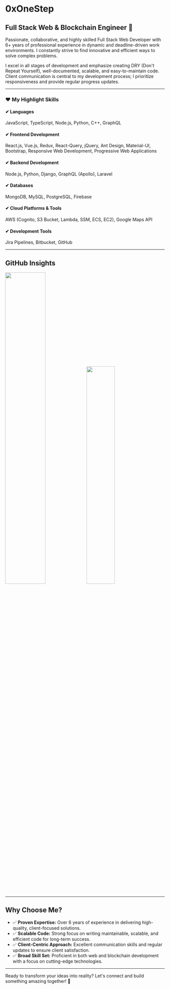 # 0xOneStep
## Full Stack Web & Blockchain Engineer 👋
<p>
Passionate, collaborative, and highly skilled Full Stack Web Developer with 6+ years of professional experience in dynamic and deadline-driven work environments. 
I constantly strive to find innovative and efficient ways to solve complex problems.
</p>
I excel in all stages of development and emphasize creating DRY (Don't Repeat Yourself), well-documented, scalable, and easy-to-maintain code. Client communication is central to my development process; I prioritize responsiveness and provide regular progress updates.

---

### ❤ My Highlight Skills
#### ✔ Languages
JavaScript, TypeScript, Node.js, Python, C++, GraphQL
#### ✔ Frontend Development
React.js, Vue.js, Redux, React-Query, jQuery, Ant Design, Material-UI, Bootstrap, Responsive Web Development, Progressive Web Applications
#### ✔ Backend Development
Node.js, Python, Django, GraphQL (Apollo), Laravel
#### ✔ Databases
MongoDB, MySQL, PostgreSQL, Firebase
#### ✔ Cloud Platforms & Tools
AWS (Cognito, S3 Bucket, Lambda, SSM, ECS, EC2), Google Maps API
#### ✔ Development Tools
Jira Pipelines, Bitbucket, GitHub

---

## GitHub Insights
<div>
<img src="https://github-readme-stats-sigma-five.vercel.app/api?username=yevhenii-danilov&count_private=true" width="50.25%"/>
<img src="https://github-readme-stats-sigma-five.vercel.app/api/top-langs/?username=yevhenii-danilov&layout=compact" width="42%"/>
</div>

---

## Why Choose Me?
- ✅ **Proven Expertise:** Over 6 years of experience in delivering high-quality, client-focused solutions.  
- ✅ **Scalable Code:** Strong focus on writing maintainable, scalable, and efficient code for long-term success.  
- ✅ **Client-Centric Approach:** Excellent communication skills and regular updates to ensure client satisfaction.  
- ✅ **Broad Skill Set:** Proficient in both web and blockchain development with a focus on cutting-edge technologies.

---

Ready to transform your ideas into reality? Let's connect and build something amazing together! 🌟
